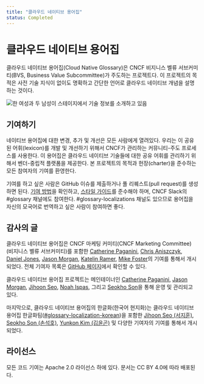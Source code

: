 ```yaml
---
title: "클라우드 네이티브 용어집"
status: Completed
---
```


# 클라우드 네이티브 용어집

클라우드 네이티브 용어집(Cloud Native Glossary)은 CNCF 비지니스 벨류 서브커미티(BVS, Business Value Subcommittee)가 주도하는 프로젝트다. 이 프로젝트의 목적은 사전 기술 지식이 없이도 명확하고 간단한 언어로 클라우드 네이티브 개념을 설명하는 것이다.

<p><img class="mt-5" src="/images/homepage/stage.jpg" alt="한 여성과 두 남성이 스테이지에서 기술 정보를 소개하고 있음"></p>

## 기여하기

네이티브 용어집에 대한 변경, 추가 및 개선은 모든 사람에게 열려있다. 우리는 이 공유된 어휘(lexicon)를 개발 및 개선하기 위해서 CNCF가 관리하는 커뮤니티-주도 프로세스를 사용한다. 이 용어집은 클라우드 네이티브 기술들에 대한 공유 어휘를 관리하기 위해서 벤더-중립적 플랫폼을 제공한다. 본 프로젝트의 목적과 헌장(charter)을 준수하는 모든 참여자의 기여를 환영한다.

기여를 하고 싶은 사람은 GitHub 이슈를 제출하거나 풀 리퀘스트(pull request)를 생성하면 된다. [기여 방법](/ko/contribute/)을 확인하고, [스타일 가이드](/ko/style-guide/)를 준수해야 하며, CNCF Slack의 #glossary 채널에도 참여한다. #glossary-localizations 채널도 있으므로 용어집을 자신의 모국어로 번역하고 싶은 사람이 참여하면 좋다.

## 감사의 글

클라우드 네이티브 용어집은 CNCF 마케팅 커미티(CNCF Marketing
Committee) (비지니스 벨류 서브커미티)를
포함한 [Catherine Paganini](https://www.linkedin.com/in/catherinepaganini/en/), [Chris Aniszczyk](https://www.linkedin.com/in/caniszczyk/),
[Daniel Jones](https://www.linkedin.com/in/danieljoneseb/?originalSubdomain=uk), [Jason Morgan](https://www.linkedin.com/in/jasonmorgan2/), [Katelin Ramer](https://www.linkedin.com/in/katelinramer/), [Mike Foster](https://www.linkedin.com/in/mfosterche/?originalSubdomain=ca)의 기여를 통해서 개시되었다. 전체 기여자 목록은 [GitHub 페이지](https://github.com/cncf/glossary/graphs/contributors)에서 확인할 수 있다.

클라우드 네이티브 용어집 프로젝트는 메인테이너인 [Catherine Paganini](https://www.linkedin.com/in/catherinepaganini/en/), [Jason Morgan](https://www.linkedin.com/in/jasonmorgan2/), [Jihoon Seo](https://www.linkedin.com/in/jihoon-seo/), [Noah Ispas](https://www.linkedin.com/in/noah-ispas-0665b42a/), 그리고 [Seokho Son](https://www.linkedin.com/in/seokho-son/)을 통해 운영 및 관리되고 있다.

마지막으로, 클라우드 네이티브 용어집의 한글화(한국어 현지화)는 클라우드 네이티브 용어집 한글화팀([#glossary-localization-korean](https://cloud-native.slack.com/archives/C02PC0MLQKU))을 포함한 [Jihoon Seo (서지훈)](https://www.linkedin.com/in/jihoon-seo/), [Seokho Son (손석호)](https://www.linkedin.com/in/seokho-son/), [Yunkon Kim (김윤곤)](https://www.linkedin.com/in/%EC%9C%A4%EA%B3%A4-%EA%B9%80-47257914a/) 및 다양한 기여자의 기여를 통해서 개시되었다.

## 라이선스

모든 코드 기여는 Apache 2.0 라이선스 하에 있다. 문서는 CC BY 4.0에 따라 배포된다.
